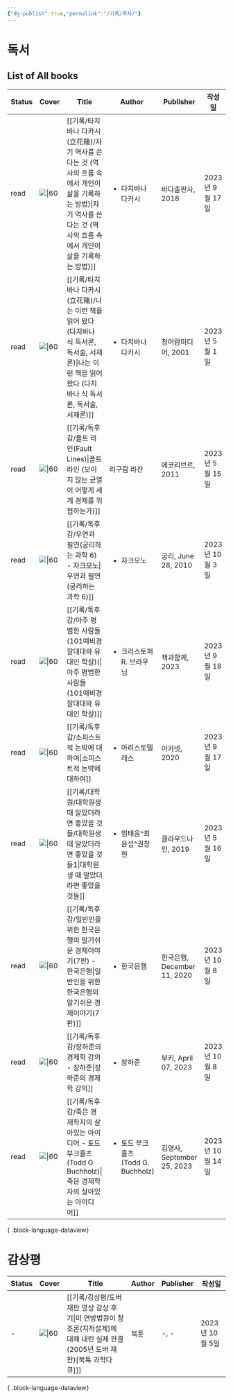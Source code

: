 ```yaml
---
{"dg-publish":true,"permalink":"/기록/목차/"}
---
```



# 독서

## List of All books


| Status | Cover                                                                                                                    | Title                                                                                                      | Author                                       | Publisher               | 작성일           |
| ------ | ------------------------------------------------------------------------------------------------------------------------ | ---------------------------------------------------------------------------------------------------------- | -------------------------------------------- | ----------------------- | ------------- |
| read   | ![\|60](https://shopping-phinf.pstatic.net/main_3248777/32487774584.20230921084037.jpg)                                  | [[기록/타치바나 다카시(立花隆)/자기 역사를 쓴다는 것 (역사의 흐름 속에서 개인이 삶을 기록하는 방법)\|자기 역사를 쓴다는 것 (역사의 흐름 속에서 개인이 삶을 기록하는 방법)]] | <ul><li>다치바나 다카시</li></ul>                   | 바다출판사, 2018             | 2023년 9월 17일  |
| read   | ![\|60](https://shopping-phinf.pstatic.net/main_3243615/32436153935.20221019125322.jpg)                                  | [[기록/타치바나 다카시(立花隆)/나는 이런 책을 읽어 왔다 (다치바나 식 독서론, 독서술, 서재론)\|나는 이런 책을 읽어 왔다 (다치바나 식 독서론, 독서술, 서재론)]]       | <ul><li>다치바나 다카시</li></ul>                   | 청어람미디어, 2001            | 2023년 5월 1일   |
| read   | ![\|60](https://shopping-phinf.pstatic.net/main_3246350/32463500674.20230523090624.jpg)                                  | [[기록/독후감/폴트 라인(Fault Lines)\|폴트 라인 (보이지 않는 균열이 어떻게 세계 경제를 위협하는가)]]                                      | 라구람 라잔                                       | 에코리브르, 2011             | 2023년 5월 15일  |
| read   | ![\|60](https://contents.kyobobook.co.kr/sih/fit-in/458x0/pdt/9788958207450.jpg)                                         | [[기록/독후감/우연과 필연(궁리하는 과학 6) - 자크모노\|우연과 필연(궁리하는 과학 6)]]                                                  | <ul><li>자크모노</li></ul>                       | 궁리, June 28, 2010       | 2023년 10월 3일  |
| read   | ![\|60](https://shopping-phinf.pstatic.net/main_3786198/37861981639.20230801122828.jpg)                                  | [[기록/독후감/아주 평범한 사람들 (101예비경찰대대와 유대인 학살)(\|아주 평범한 사람들 (101예비경찰대대와 유대인 학살)]]                              | <ul><li>크리스토퍼 R. 브라우닝</li></ul>              | 책과함께, 2023              | 2023년 9월 18일  |
| read   | ![\|60](https://shopping-phinf.pstatic.net/main_3248553/32485531632.20221019145313.jpg)                                  | [[기록/독후감/소피스트적 논박에 대하여\|소피스트적 논박에 대하여]]                                                                 | <ul><li>아리스토텔레스</li></ul>                    | 아카넷, 2020               | 2023년 9월 17일  |
| read   | ![\|60](https://shopping-phinf.pstatic.net/main_3247333/32473330534.20230922071310.jpg)                                  | [[기록/대학원/대학원생 때 알았더라면 좋았을 것들/대학원생 때 알았더라면 좋았을 것들1\|대학원생 때 알았더라면 좋았을 것들]]                                | <ul><li>엄태웅^최윤섭^권창현</li></ul>                | 클라우드나인, 2019            | 2023년 5월 16일  |
| read   | ![\|60](https://image.yes24.com/goods/96371640/XL)                                                                       | [[기록/독후감/일반인을 위한 한국은행의 알기쉬운 경제이야기(7판) - 한국은행\|일반인을 위한 한국은행의 알기쉬운 경제이야기(7판)]]                            | <ul><li>한국은행</li></ul>                       | 한국은행, December 11, 2020 | 2023년 10월 8일  |
| read   | ![\|60](http://books.google.com/books/content?id=ebu1EAAAQBAJ&printsec=frontcover&img=1&zoom=1&edge=curl&source=gbs_api) | [[기록/독후감/장하준의 경제학 강의 - 장하준\|장하준의 경제학 강의]]                                                               | <ul><li>장하준</li></ul>                        | 부키, April 07, 2023      | 2023년 10월 8일  |
| read   | ![\|60](http://books.google.com/books/content?id=gQXZEAAAQBAJ&printsec=frontcover&img=1&zoom=1&edge=curl&source=gbs_api) | [[기록/독후감/죽은 경제학자의 살아있는 아이디어 - 토드 부크홀츠 (Todd G Buchholz)\|죽은 경제학자의 살아있는 아이디어]]                           | <ul><li>토드 부크홀츠 (Todd G. Buchholz)</li></ul> | 김영사, September 25, 2023 | 2023년 10월 14일 |

{ .block-language-dataview}

# 감상평

| Status | Cover                                                     | Title                                                                              | Author | Publisher | 작성일          |
| ------ | --------------------------------------------------------- | ---------------------------------------------------------------------------------- | ------ | --------- | ------------ |
| \-     | ![\|60](https://youtu.be/IOQzvKAOpi4?si=WTyLI3N7nWnivCh5) | [[기록/감상평/도버 재판 영상 감상 후기\|미 연방법원이 창조론(지적설계)에 대해 내린 실제 판결(2005년 도버 재판)[북툭 과학다큐]]] | 북툰     | \-, \-    | 2023년 10월 5일 |

{ .block-language-dataview}